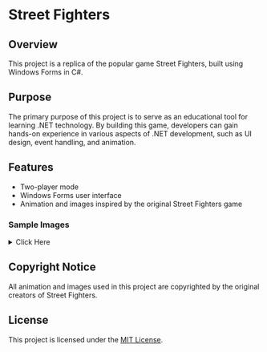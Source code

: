 # Street Fighters

## Overview
This project is a replica of the popular game Street Fighters, built using Windows Forms in C#.

## Purpose
The primary purpose of this project is to serve as an educational tool for learning .NET technology. By building this game, developers can gain hands-on experience in various aspects of .NET development, such as UI design, event handling, and animation.

## Features
- Two-player mode
- Windows Forms user interface
- Animation and images inspired by the original Street Fighters game

### Sample Images
<details>
<summary>Click Here</summary>
<img align="left" src="https://github.com/Pagasis/Street-Fighters/assets/74396469/36ac4234-795a-4fe9-bb26-120723ccd59a"/>
<img align="left" src="https://github.com/Pagasis/Street-Fighters/assets/74396469/18dcb1f2-06cb-4096-ab0b-dde1da1b65c3"/>
<img align="left" src="https://github.com/Pagasis/Street-Fighters/assets/74396469/4eba65cd-2fd7-4b24-9c4d-3b580a3314cb"/>
<img align="left" src="https://github.com/Pagasis/Street-Fighters/assets/74396469/50eaa764-3f8e-4071-8e23-d0882925f8f2"/>

</details>

## Copyright Notice
All animation and images used in this project are copyrighted by the original creators of Street Fighters.

## License
This project is licensed under the [MIT License](https://opensource.org/licenses/MIT).
